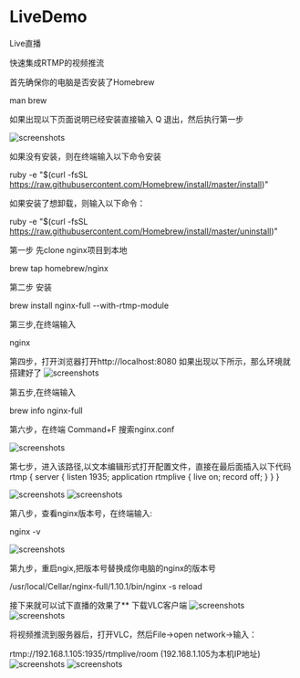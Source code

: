# LiveDemo
Live直播

快速集成RTMP的视频推流

首先确保你的电脑是否安装了Homebrew

man brew

如果出现以下页面说明已经安装直接输入 Q 退出，然后执行第一步

![screenshots](https://github.com/zhuzhongshen/LiveDemo/blob/master/screenshots/screenshots01.png)

如果没有安装，则在终端输入以下命令安装

ruby -e "$(curl -fsSL https://raw.githubusercontent.com/Homebrew/install/master/install)"

如果安装了想卸载，则输入以下命令：

ruby -e "$(curl -fsSL https://raw.githubusercontent.com/Homebrew/install/master/uninstall)"

第一步 先clone nginx项目到本地

brew tap homebrew/nginx

第二步 安装

brew install nginx-full --with-rtmp-module

第三步,在终端输入

nginx

第四步，打开浏览器打开http://localhost:8080 如果出现以下所示，那么环境就搭建好了
![screenshots](https://github.com/zhuzhongshen/LiveDemo/blob/master/screenshots/screenshots02.png)

第五步,在终端输入

brew info nginx-full

第六步，在终端 Command+F 搜索nginx.conf

![screenshots](https://github.com/zhuzhongshen/LiveDemo/blob/master/screenshots/screenshots03.png)

第七步，进入该路径,以文本编辑形式打开配置文件，直接在最后面插入以下代码
rtmp {
      server { 
          listen 1935;
        application rtmplive { 
             live on; 
             record off;
             }
        } 
}  

![screenshots](https://github.com/zhuzhongshen/LiveDemo/blob/master/screenshots/screenshots04.jpeg)
![screenshots](https://github.com/zhuzhongshen/LiveDemo/blob/master/screenshots/screenshots05.jpeg)

第八步，查看nginx版本号，在终端输入:

nginx -v

![screenshots](https://github.com/zhuzhongshen/LiveDemo/blob/master/screenshots/screenshots06.jpeg)


第九步，重启ngix,把版本号替换成你电脑的nginx的版本号

/usr/local/Cellar/nginx-full/1.10.1/bin/nginx -s reload

接下来就可以试下直播的效果了**
下载VLC客户端
![screenshots](https://github.com/zhuzhongshen/LiveDemo/blob/master/screenshots/screenshots07.jpeg)
![screenshots](https://github.com/zhuzhongshen/LiveDemo/blob/master/screenshots/screenshots08.png)


将视频推流到服务器后，打开VLC，然后File->open network->输入：

rtmp://192.168.1.105:1935/rtmplive/room (192.168.1.105为本机IP地址)
![screenshots](https://github.com/zhuzhongshen/LiveDemo/blob/master/screenshots/screenshots09.png)
![screenshots](https://github.com/zhuzhongshen/LiveDemo/blob/master/screenshots/screenshots10.png)








